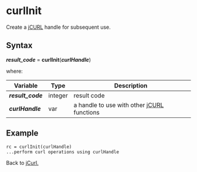 # curlInit

<PageHeader />

Create a [jCURL](./../README.md) handle for subsequent use.

## Syntax

***result_code*** = **curlInit**(***curlHandle***)

where:

| Variable | Type | Description |
|--|--|--|
***result_code*** | integer | result code
***curlHandle*** | var | a handle to use with other [jCURL](./../README.md) functions

## Example

```
rc = curlInit(curlHandle)
...perform curl operations using curlHandle
```

Back to [jCurl.](./../README.md)

<PageFooter />
